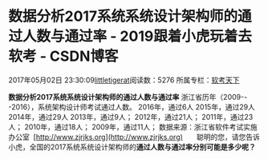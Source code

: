 # 数据分析2017系统系统设计架构师的通过人数与通过率 - 2019跟着小虎玩着去软考 - CSDN博客
2017年05月02日 23:30:09[littletigerat](https://me.csdn.net/littletigerat)阅读数：5276
所属专栏：[软考天下](https://blog.csdn.net/column/details/15515.html)

**数据分析2017系统系统设计架构师的通过人数与通过率**
浙江省历年（2009---2016），系统架构设计师考试通过人数。
2016年，通过6人
2015年，通过29人
2014年，通过29人
2013年，通过9人；
2012年，通过21人；
2011年，通过23人；
2010年，通过18人；
2009年，通过11人；
数据来源：浙江省软件考试实施办公室  [http://www.zjrjks.org](http://www.zjrjks.org)
      聪明的您，请您告诉小虎，全国的2017系统系统设计架构师的**通过人数与通过率分别可能是多少呢？**
